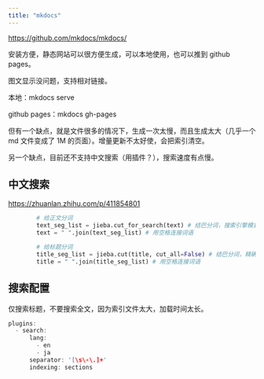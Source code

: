 ```yaml
---
title: "mkdocs"
---
```


https://github.com/mkdocs/mkdocs/

安装方便，静态网站可以很方便生成，可以本地使用，也可以推到 github pages。

图文显示没问题，支持相对链接。

本地：mkdocs serve

github pages：mkdocs gh-pages

但有一个缺点，就是文件很多的情况下，生成一次太慢，而且生成太大（几乎一个 md 文件变成了 1M 的页面）。增量更新不太好使，会把索引清空。

另一个缺点，目前还不支持中文搜索（用插件？），搜索速度有点慢。

## 中文搜索

https://zhuanlan.zhihu.com/p/411854801

```python
        # 给正文分词
        text_seg_list = jieba.cut_for_search(text) # 结巴分词，搜索引擎模式，召回率更高
        text = " ".join(text_seg_list) # 用空格连接词语

        # 给标题分词
        title_seg_list = jieba.cut(title, cut_all=False) # 结巴分词，精确模式，更可读
        title = " ".join(title_seg_list) # 用空格连接词语
```

## 搜索配置

仅搜索标题，不要搜索全文，因为索引文件太大，加载时间太长。

```c
plugins:
  - search:
      lang:
        - en
        - ja
      separator: '[\s\-\.]+'
      indexing: sections
```